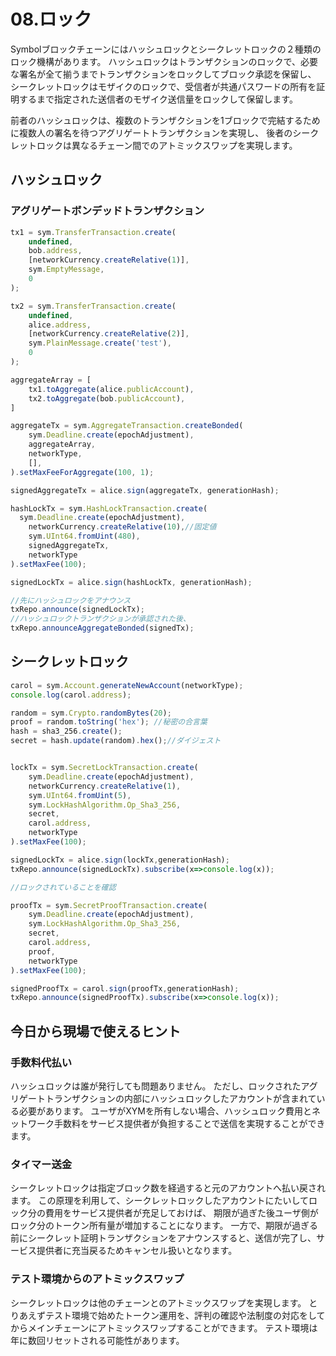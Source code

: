 # 08.ロック

Symbolブロックチェーンにはハッシュロックとシークレットロックの２種類のロック機構があります。
ハッシュロックはトランザクションのロックで、必要な署名が全て揃うまでトランザクションをロックしてブロック承認を保留し、
シークレットロックはモザイクのロックで、受信者が共通パスワードの所有を証明するまで指定された送信者のモザイク送信量をロックして保留します。

前者のハッシュロックは、複数のトランザクションを1ブロックで完結するために複数人の署名を待つアグリゲートトランザクションを実現し、
後者のシークレットロックは異なるチェーン間でのアトミックスワップを実現します。

## ハッシュロック

### アグリゲートボンデッドトランザクション
```js
tx1 = sym.TransferTransaction.create(
    undefined,
    bob.address, 
    [networkCurrency.createRelative(1)],
    sym.EmptyMessage,
    0
);

tx2 = sym.TransferTransaction.create(
    undefined,
    alice.address, 
    [networkCurrency.createRelative(2)],
    sym.PlainMessage.create('test'),
    0
);

aggregateArray = [
    tx1.toAggregate(alice.publicAccount),
    tx2.toAggregate(bob.publicAccount),
]

aggregateTx = sym.AggregateTransaction.createBonded(
    sym.Deadline.create(epochAdjustment),
    aggregateArray,
    networkType,
    [],
).setMaxFeeForAggregate(100, 1);

signedAggregateTx = alice.sign(aggregateTx, generationHash);

hashLockTx = sym.HashLockTransaction.create(
  sym.Deadline.create(epochAdjustment),
	networkCurrency.createRelative(10),//固定値
	sym.UInt64.fromUint(480),
	signedAggregateTx,
	networkType
).setMaxFee(100);

signedLockTx = alice.sign(hashLockTx, generationHash);

//先にハッシュロックをアナウンス
txRepo.announce(signedLockTx);
//ハッシュロックトランザクションが承認された後、
txRepo.announceAggregateBonded(signedTx);
```

## シークレットロック

```js
carol = sym.Account.generateNewAccount(networkType);
console.log(carol.address);

random = sym.Crypto.randomBytes(20);
proof = random.toString('hex'); //秘密の合言葉
hash = sha3_256.create();
secret = hash.update(random).hex();//ダイジェスト


lockTx = sym.SecretLockTransaction.create(
    sym.Deadline.create(epochAdjustment),
    networkCurrency.createRelative(1),
    sym.UInt64.fromUint(5),
    sym.LockHashAlgorithm.Op_Sha3_256,
    secret,
    carol.address,
    networkType
).setMaxFee(100);

signedLockTx = alice.sign(lockTx,generationHash);
txRepo.announce(signedLockTx).subscribe(x=>console.log(x));

//ロックされていることを確認

proofTx = sym.SecretProofTransaction.create(
    sym.Deadline.create(epochAdjustment),
    sym.LockHashAlgorithm.Op_Sha3_256,
    secret,
    carol.address,
    proof,
    networkType
).setMaxFee(100);

signedProofTx = carol.sign(proofTx,generationHash);
txRepo.announce(signedProofTx).subscribe(x=>console.log(x));

```


## 今日から現場で使えるヒント
### 手数料代払い

ハッシュロックは誰が発行しても問題ありません。
ただし、ロックされたアグリゲートトランザクションの内部にハッシュロックしたアカウントが含まれている必要があります。
ユーザがXYMを所有しない場合、ハッシュロック費用とネットワーク手数料をサービス提供者が負担することで送信を実現することができます。

### タイマー送金

シークレットロックは指定ブロック数を経過すると元のアカウントへ払い戻されます。
この原理を利用して、シークレットロックしたアカウントにたいしてロック分の費用をサービス提供者が充足しておけば、
期限が過ぎた後ユーザ側がロック分のトークン所有量が増加することになります。
一方で、期限が過ぎる前にシークレット証明トランザクションをアナウンスすると、送信が完了し、サービス提供者に充当戻るためキャンセル扱いとなります。

### テスト環境からのアトミックスワップ
シークレットロックは他のチェーンとのアトミックスワップを実現します。
とりあえずテスト環境で始めたトークン運用を、評判の確認や法制度の対応をしてからメインチェーンにアトミックスワップすることができます。
テスト環境は年に数回リセットされる可能性があります。
